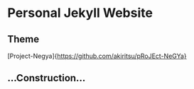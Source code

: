 # Personal Jekyll Website

## Theme

[Project-Negya]{https://github.com/akiritsu/pRoJEct-NeGYa}

## ...Construction...